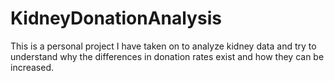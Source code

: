 # KidneyDonationAnalysis
This is a personal project I have taken on to analyze kidney data and try to understand why the differences in donation rates exist and how they can be increased. 
